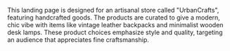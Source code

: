 
This landing page is designed for an artisanal store called "UrbanCrafts", featuring handcrafted goods. The products are curated to give a modern, chic vibe with items like vintage leather backpacks and minimalist wooden desk lamps. These product choices emphasize style and quality, targeting an audience that appreciates fine craftsmanship.
